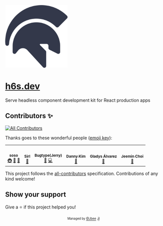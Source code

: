 <img width="200" src="./assets/logo.png" alt="" />

# [h6s.dev](https://h6s.dev/)

Serve headless component development kit for React production apps

## Contributors ✨

<!-- ALL-CONTRIBUTORS-BADGE:START - Do not remove or modify this section -->
[![All Contributors](https://img.shields.io/badge/all_contributors-6-orange.svg?style=flat-square)](#contributors-)
<!-- ALL-CONTRIBUTORS-BADGE:END -->

Thanks goes to these wonderful people ([emoji key](https://allcontributors.org/docs/en/emoji-key)):

<!-- ALL-CONTRIBUTORS-LIST:START - Do not remove or modify this section -->
<!-- prettier-ignore-start -->
<!-- markdownlint-disable -->
<table>
  <tr>
    <td align="center"><a href="https://so-so.dev"><img src="https://avatars0.githubusercontent.com/u/18658235?v=4?s=100" width="100px;" alt=""/><br /><sub><b>soso</b></sub></a><br /><a href="#infra-SoYoung210" title="Infrastructure (Hosting, Build-Tools, etc)">🚇</a> <a href="#maintenance-SoYoung210" title="Maintenance">🚧</a> <a href="https://github.com/veccu/react-calendar/issues?q=author%3ASoYoung210" title="Bug reports">🐛</a></td>
    <td align="center"><a href="https://github.com/JunHyeokHa"><img src="https://avatars.githubusercontent.com/u/59739164?v=4?s=100" width="100px;" alt=""/><br /><sub><b>Sirl</b></sub></a><br /><a href="https://github.com/veccu/react-calendar/issues?q=author%3AJunHyeokHa" title="Bug reports">🐛</a></td>
    <td align="center"><a href="https://github.com/bugtype"><img src="https://avatars.githubusercontent.com/u/24269591?v=4?s=100" width="100px;" alt=""/><br /><sub><b>Bugtype(Jerry)</b></sub></a><br /><a href="#maintenance-bugtype" title="Maintenance">🚧</a> <a href="https://github.com/veccu/react-calendar/commits?author=bugtype" title="Code">💻</a></td>
    <td align="center"><a href="https://velog.io/@bigsaigon333"><img src="https://avatars.githubusercontent.com/u/31029000?v=4?s=100" width="100px;" alt=""/><br /><sub><b>Danny Kim</b></sub></a><br /><a href="#maintenance-bigsaigon333" title="Maintenance">🚧</a></td>
    <td align="center"><a href="http://gladys.codes"><img src="https://avatars.githubusercontent.com/u/40550185?v=4?s=100" width="100px;" alt=""/><br /><sub><b>Gladys Álvarez</b></sub></a><br /><a href="https://github.com/veccu/react-calendar/commits?author=gladyscodes" title="Documentation">📖</a></td>
    <td align="center"><a href="https://techoi.github.io"><img src="https://avatars.githubusercontent.com/u/47510626?v=4?s=100" width="100px;" alt=""/><br /><sub><b>Jeemin Choi</b></sub></a><br /><a href="https://github.com/veccu/react-calendar/issues?q=author%3Atechoi" title="Bug reports">🐛</a></td>
  </tr>
</table>

<!-- markdownlint-restore -->
<!-- prettier-ignore-end -->

<!-- ALL-CONTRIBUTORS-LIST:END -->

This project follows the [all-contributors](https://github.com/all-contributors/all-contributors) specification. Contributions of any kind welcome!

## Show your support

Give a ⭐️ if this project helped you!

<div align="center">
  <sub>
    <sup>Managed by <a href="https://github.com/JaeYeopHan">@Jbee</a></sup>
  </sub>
  <small>✌</small>
</div>

